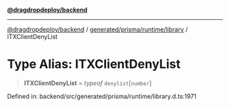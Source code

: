 [**@dragdropdeploy/backend**](../../../../../README.md)

***

[@dragdropdeploy/backend](../../../../../README.md) / [generated/prisma/runtime/library](../README.md) / ITXClientDenyList

# Type Alias: ITXClientDenyList

> **ITXClientDenyList** = *typeof* `denylist`\[`number`\]

Defined in: backend/src/generated/prisma/runtime/library.d.ts:1971
